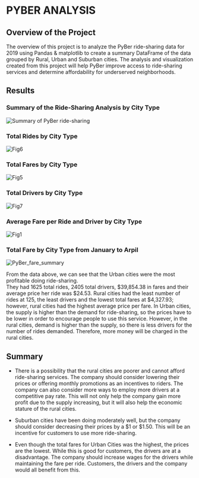 # PYBER ANALYSIS

## Overview of the Project

The overview of this project is to analyze the PyBer ride-sharing data for 2019 using Pandas & 
matplotlib to create a summary DataFrame of the data grouped by Rural, Urban and Suburban cities. 
The analysis and visualization created from this project will help PyBer improve access to
ride-sharing services and determine affordability for underserved neighborhoods. 


## Results


### Summary of the Ride-Sharing Analysis by City Type

![Summary of PyBer ride-sharing](https://user-images.githubusercontent.com/103302566/168510927-8b339d9e-6eca-4ca4-aa4f-b0ec52a7fe38.png)


### Total Rides by City Type


![Fig6](https://user-images.githubusercontent.com/103302566/168510426-953de63a-e4f5-4406-a2b2-345a370e40a4.png)


### Total Fares by City Type

  
![Fig5](https://user-images.githubusercontent.com/103302566/168510628-90c4b2bc-8a04-4183-8c6d-aa2bdbd7afa7.png)


### Total Drivers by City Type

![Fig7](https://user-images.githubusercontent.com/103302566/168510964-4d9fbc9a-e602-417b-86e5-21fd74f5a2c7.png)


### Average Fare per Ride and Driver by City Type

![Fig1](https://user-images.githubusercontent.com/103302566/168511043-1ecb9033-1679-47ff-8cf3-e362e674dbed.png)


### Total Fare by City Type from January to Arpil

![PyBer_fare_summary](https://user-images.githubusercontent.com/103302566/168511393-ba2dc7ca-bb4a-4b62-a9da-f8509a006249.png)


From the data above, we can see that the Urban cities were the most profitable doing ride-sharing.  
They had 1625 total rides, 2405 total drivers, $39,854.38 in fares and their average price her ride was 
$24.53. Rural cities had the least number of rides at 125, the least drivers and the lowest total fares at $4,327.93; however,
rural cities had the highest average price per fare. In Urban cities, the supply is higher than the demand for ride-sharing,
so the prices have to be lower in order to encourage people to use this service. However, in the rural cities, demand is higher 
than the supply, so there is less drivers for the number of rides demanded. Therefore, more money will be charged in the rural cities.


## Summary

- There is a possibility that the rural cities are poorer and cannot afford ride-sharing services. The company should consider 
  lowering their prices or offering monthly promotions as an incentives to riders. The company can also consider more ways
  to employ more drivers at a competitive pay rate. This will not only help the company gain more profit due to the supply 
  increasing, but it will also help the economic stature of the rural cities.
  
- Suburban cities have been doing moderately well, but the company should consider decreasing their prices by a $1 or $1.50.
  This will be an incentive for customers to use more ride-sharing.

- Even though the total fares for Urban Cities was the highest, the prices are the lowest. While this is good for customers, 
  the drivers are at a disadvantage. The company should increase wages for the drivers while maintaining the fare per ride. 
  Customers, the drivers and the company would all benefit from this. 
